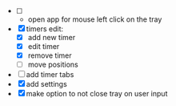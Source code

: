 - [ ] - open app for mouse left click on the tray
- [x] timers edit:
    - [x] add new timer
    - [x] edit timer
    - [x] remove timer
    - [ ] move positions
- [ ] add timer tabs
- [x] add settings
- [x] make option to not close tray on user input
